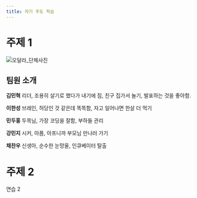 ```yaml
---
title: 자기 주도 학습
---
```


# 주제 1

![오달라_단체사진](https://user-images.githubusercontent.com/30791915/50469242-e5931980-09ee-11e9-89e0-96e7556535c0.jpg)

## 팀원 소개

**김민혁** 리더, 조용히 살기로 했다가 내기에 짐, 친구 집가서 놀기, 발표하는 것을 좋아함.

**이한성** 브레인, 허당인 것 같은데 똑똑함, 자고 일어나면 한살 더 먹기

**민두홍** 두목님, 가장 코딩을 잘함, 부하들 관리

**강민지** 시커, 아픔, 아프니까 부모님 만나러 가기

**채찬우** 신생아, 순수한 눈망울, 인큐베이터 탈출

# 주제 2

연습 2
